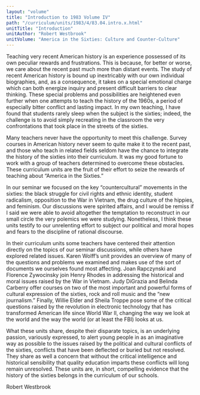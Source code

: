 ```yaml
---
layout: "volume"
title: "Introduction to 1983 Volume IV"
path: "/curriculum/units/1983/4/83.04.intro.x.html"
unitTitle: "Introduction"
unitAuthor: "Robert Westbrook"
unitVolume: "America in the Sixties: Culture and Counter-Culture"
---
```

<body>
 <p>
  Teaching very recent American history is an experience possessed of its own peculiar rewards and frustrations. This is because, for better or worse, we care about the recent past much more than distant events. The study of recent American history is bound up inextricably with our own individual biographies, and, as a consequence, it takes on a special emotional charge which can both energize inquiry and present difficult barriers to clear thinking. These special problems and possibilities are heightened even further when one attempts to teach the history of the 1960s, a period of especially bitter conflict and lasting impact. In my own teaching, I have found that students rarely sleep when the subject is the sixties; indeed, the challenge is to avoid simply recreating in the classroom the very confrontations that took place in the streets of the sixties.
 </p>
 <p>
  Many teachers never have the opportunity to meet this challenge. Survey courses in American history never seem to quite make it to the recent past, and those who teach in related fields seldom have the chance to integrate the history of the sixties into their curriculum. It was my good fortune to work with a group of teachers determined to overcome these obstacles. These curriculum units are the fruit of their effort to seize the rewards of teaching about “America in the Sixties.”
 </p>
 <p>
  In our seminar we focused on the key “countercultural” movements in the sixties: the black struggle for civil rights and ethnic identity, student radicalism, opposition to the War in Vietnam, the drug culture of the hippies, and feminism. Our discussions were spirited affairs, and I would be remiss if I said we were able to avoid altogether the temptation to reconstruct in our small circle the very polemics we were studying. Nonetheless, I think these units testify to our unrelenting effort to subject our political and moral hopes and fears to the discipline of rational discourse.
 </p>
 <p>
  In their curriculum units some teachers have centered their attention directly on the topics of our seminar discussions, while others have explored related issues. Karen Wolff’s unit provides an overview of many of the questions and problems we examined and makes use of the sort of documents we ourselves found most affecting. Joan Rapczynski and Florence Zywocinsky join Henry Rhodes in addressing the historical and moral issues raised by the War in Vietnam. Judy DiGrazia and Belinda Carberry offer courses on two of the most important and powerful forms of cultural expression of the sixties, rock and roll music and the “new journalism.” Finally, Willie Elder and Sheila Troppe pose some of the critical questions raised by the revolution in electronic technology that has transformed American life since World War II, changing the way we look at the world and the way the world (or at least the FBI) looks at us.
 </p>
 <p>
  What these units share, despite their disparate topics, is an underlying passion, variously expressed, to alert young people in as an imaginative way as possible to the issues raised by the political and cultural conflicts of the sixties, conflicts that have been deflected or buried but not resolved. They share as well a concern that without the critical intelligence and historical sensibility that quality education imparts these conflicts will long remain unresolved. These units are, in short, compelling evidence that the history of the sixties belongs in the curriculum of our schools.
 </p>
 <p>
  Robert Westbrook
 </p>

</body>